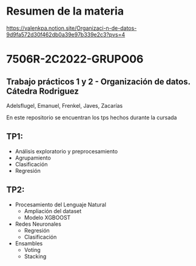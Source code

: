 # Resumen de la materia

https://valenkpa.notion.site/Organizaci-n-de-datos-9d9fa572d30f462db0a39e97b339e2c3?pvs=4

# 7506R-2C2022-GRUPO06
## Trabajo prácticos 1 y 2 - Organización de datos. Cátedra Rodriguez

Adelsflugel, Emanuel, Frenkel, Javes, Zacarías

En este repositorio se encuentran los tps hechos durante la cursada

## TP1: 
  * Análisis exploratorio y preprocesamiento
  * Agrupamiento
  * Clasificación
  * Regresión

## TP2:
  * Procesamiento del Lenguaje Natural
    * Ampliación del dataset
    * Modelo XGBOOST
  * Redes Neuronales
    * Regresión
    * Clasificación
  * Ensambles
    * Voting
    * Stacking
    

